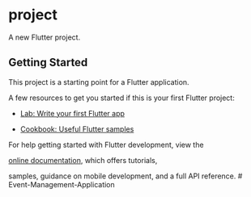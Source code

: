 # project


A new Flutter project.


## Getting Started


This project is a starting point for a Flutter application.


A few resources to get you started if this is your first Flutter project:


- [Lab: Write your first Flutter app](https://docs.flutter.dev/get-started/codelab)

- [Cookbook: Useful Flutter samples](https://docs.flutter.dev/cookbook)


For help getting started with Flutter development, view the

[online documentation](https://docs.flutter.dev/), which offers tutorials,

samples, guidance on mobile development, and a full API reference.
#   E v e n t - M a n a g e m e n t - A p p l i c a t i o n  
 
